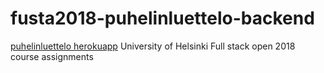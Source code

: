 # fusta2018-puhelinluettelo-backend
[puhelinluettelo herokuapp](https://fusta2018puhlu.herokuapp.com)
University of Helsinki Full stack open 2018 course assignments
